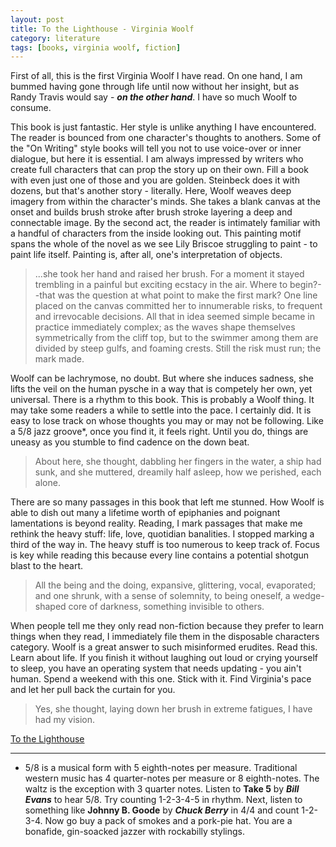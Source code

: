 ```yaml
---
layout: post
title: To the Lighthouse - Virginia Woolf
category: literature 
tags: [books, virginia woolf, fiction]
---
```


First of all, this is the first Virginia Woolf I have read. On one hand, I am bummed having gone through life until now without her insight, but as Randy Travis would say - ***on the other hand***. I have so much Woolf to consume. 

This book is just fantastic. Her style is unlike anything I have encountered. The reader is bounced from one character's thoughts to anothers. Some of the "On Writing" style books will tell you not to use voice-over or inner dialogue, but here it is essential. I am always impressed by writers who create full characters that can prop the story up on their own. Fill a book with even just one of those and you are golden. Steinbeck does it with dozens, but that's another story - literally. Here, Woolf weaves deep imagery from within the character's minds. She takes a blank canvas at the onset and builds brush stroke after brush stroke layering a deep and connectable image. By the second act, the reader is intimately familiar with a handful of characters from the inside looking out. This painting motif spans the whole of the novel as we see Lily Briscoe struggling to paint - to paint life itself. Painting is, after all, one's interpretation of objects.

>...she took her hand and raised her brush. For a moment it stayed trembling in a painful but exciting ecstacy in the air. Where to begin?--that was the question at what point to make the first mark? One line placed on the canvas committed her to innumerable risks, to frequent and irrevocable decisions. All that in idea seemed simple became in practice immediately complex; as the waves shape themselves symmetrically from the cliff top, but to the swimmer among them are divided by steep gulfs, and foaming crests. Still the risk must run; the mark made.


Woolf can be lachrymose, no doubt. But where she induces sadness, she lifts the veil on the human pysche in a way that is competely her own, yet universal. There is a rhythm to this book. This is probably a Woolf thing. It may take some readers a while to settle into the pace. I certainly did. It is easy to lose track on whose thoughts you may or may not be following. Like a 5/8 jazz groove*, once you find it, it feels right. Until you do, things are uneasy as you stumble to find cadence on the down beat.

> About here, she thought, dabbling her fingers in the water, a ship had sunk, and she muttered, dreamily half asleep, how we perished, each alone.

There are so many passages in this book that left me stunned. How Woolf is able to dish out many a lifetime worth of epiphanies and poignant lamentations is beyond reality. Reading, I mark passages that make me rethink the heavy stuff: life, love, quotidian banalities. I stopped marking a third of the way in. The heavy stuff is too numerous to keep track of. Focus is key while reading this because every line contains a potential shotgun blast to the heart.

> All the being and the doing, expansive, glittering, vocal, evaporated; and one shrunk, with a sense of solemnity, to being oneself, a wedge-shaped core of darkness, something invisible to others.


When people tell me they only read non-fiction because they prefer to learn things when they read, I immediately file them in the disposable characters category. Woolf is a great answer to such misinformed erudites. Read this. Learn about life. If you finish it without laughing out loud or crying yourself to sleep, you have an operating system that needs updating - you ain't human. Spend a weekend with this one. Stick with it. Find Virginia's pace and let her pull back the curtain for you.


> Yes, she thought, laying down her brush in extreme fatigues, I have had my vision.


[To the Lighthouse](https://amzn.to/2xiwLTh)


* * * 

* 5/8 is a musical form with 5 eighth-notes per measure. Traditional western music has 4 quarter-notes per measure or 8 eighth-notes. The waltz is the exception with 3 quarter notes. Listen to **Take 5** by ***Bill Evans*** to hear 5/8. Try counting 1-2-3-4-5 in rhythm. Next, listen to something like **Johnny B. Goode** by ***Chuck Berry*** in 4/4 and count 1-2-3-4. Now go buy a pack of smokes and a pork-pie hat. You are a bonafide, gin-soacked jazzer with rockabilly stylings.
